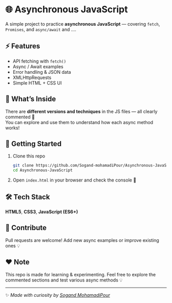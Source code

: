 # 🌐 Asynchronous JavaScript  

A simple project to practice **asynchronous JavaScript** — covering `fetch`, `Promises`, and `async/await` and ....

## ⚡ Features  
- API fetching with `fetch()`  
- Async / Await examples  
- Error handling & JSON data
- XMLHttpRequests
- Simple HTML + CSS UI  

## 🧠 What’s Inside  
There are **different versions and techniques** in the JS files — all clearly commented 📝  
You can explore and use them to understand how each async method works!  

## 🚀 Getting Started  
1. Clone this repo  
   ```bash
   git clone https://github.com/Sogand-mohamadiPour/Asynchronous-JavaScript.git
   cd Asynchronous-JavaScript
   ```
2. Open `index.html` in your browser and check the console 👀

## 🛠️ Tech Stack  
**HTML5**, **CSS3**, **JavaScript (ES6+)**

## 🤝 Contribute
Pull requests are welcome! Add new async examples or improve existing ones 💡

## ❤️ Note  
This repo is made for learning & experimenting. Feel free to explore the commented sections and test various async methods 💡  

---
✨ *Made with curiosity by [Sogand MohamadiPour](https://github.com/Sogand-mohamadiPour)*  
